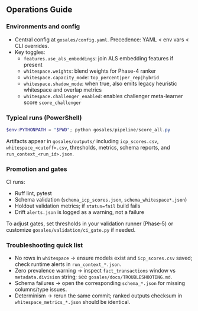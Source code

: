 ## Operations Guide

### Environments and config

- Central config at `gosales/config.yaml`. Precedence: YAML < env vars < CLI overrides.
- Key toggles:
  - `features.use_als_embeddings`: join ALS embedding features if present
  - `whitespace.weights`: blend weights for Phase-4 ranker
  - `whitespace.capacity_mode`: `top_percent|per_rep|hybrid`
  - `whitespace.shadow_mode`: when true, also emits legacy heuristic whitespace and overlap metrics
  - `whitespace.challenger_enabled`: enables challenger meta-learner score `score_challenger`

### Typical runs (PowerShell)

```powershell
$env:PYTHONPATH = "$PWD"; python gosales/pipeline/score_all.py
```

Artifacts appear in `gosales/outputs/` including `icp_scores.csv`, `whitespace_<cutoff>.csv`, thresholds, metrics, schema reports, and `run_context_<run_id>.json`.

### Promotion and gates

CI runs:
- Ruff lint, pytest
- Schema validation (`schema_icp_scores.json`, `schema_whitespace*.json`)
- Holdout validation metrics; if `status=fail` build fails
- Drift `alerts.json` is logged as a warning, not a failure

To adjust gates, set thresholds in your validation runner (Phase‑5) or customize `gosales/validation/ci_gate.py` if needed.

### Troubleshooting quick list

- No rows in `whitespace` → ensure models exist and `icp_scores.csv` saved; check runtime alerts in `run_context_*.json`.
- Zero prevalence warning → inspect `fact_transactions` window vs `metadata.division` string; see `gosales/docs/TROUBLESHOOTING.md`.
- Schema failures → open the corresponding `schema_*.json` for missing columns/type issues.
- Determinism → rerun the same commit; ranked outputs checksum in `whitespace_metrics_*.json` should be identical.


